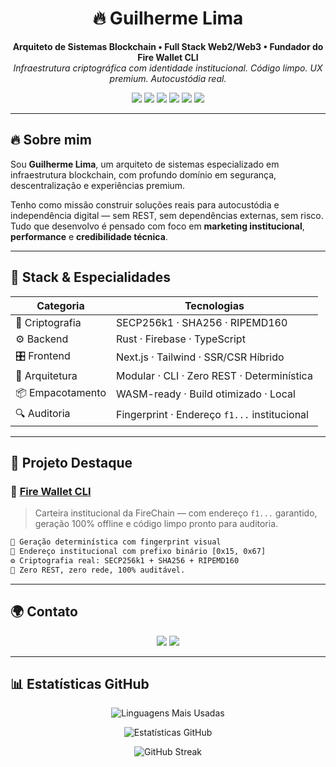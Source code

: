 <h1 align="center">🔥 Guilherme Lima</h1>
<p align="center">
  <strong>Arquiteto de Sistemas Blockchain • Full Stack Web2/Web3 • Fundador do Fire Wallet CLI</strong><br />
  <em>Infraestrutura criptográfica com identidade institucional. Código limpo. UX premium. Autocustódia real.</em>
</p>

<p align="center">
  <img src="https://img.shields.io/badge/Arquiteto-Blockchain-blueviolet?style=for-the-badge&logo=apachekafka&logoColor=white" />
  <img src="https://img.shields.io/badge/Senioridade-Full%20Stack-orange?style=for-the-badge&logo=typescript&logoColor=white" />
  <img src="https://img.shields.io/badge/Web2%20%7C%20Web3-Foco%20em%20Integração-11B0A5?style=for-the-badge&logo=graphql&logoColor=white" />
  <img src="https://img.shields.io/badge/Autocustódia-Real-green?style=for-the-badge&logo=keycdn&logoColor=white" />
  <img src="https://img.shields.io/badge/Projeto%20Principal-Fire%20Wallet%20CLI-F28500?style=for-the-badge&logo=firefox-browser&logoColor=white" />
  <img src="https://img.shields.io/badge/Identidade-f1...-blue?style=for-the-badge&logo=flame&logoColor=white" />
</p>

---

## 🔥 Sobre mim

Sou **Guilherme Lima**, um arquiteto de sistemas especializado em infraestrutura blockchain, com profundo domínio em segurança, descentralização e experiências premium.

Tenho como missão construir soluções reais para autocustódia e independência digital — sem REST, sem dependências externas, sem risco.  
Tudo que desenvolvo é pensado com foco em **marketing institucional**, **performance** e **credibilidade técnica**.

---

## 🧱 Stack & Especialidades

| Categoria        | Tecnologias                          |
|------------------|---------------------------------------|
| 🔐 Criptografia  | SECP256k1 · SHA256 · RIPEMD160        |
| ⚙️ Backend       | Rust · Firebase · TypeScript          |
| 🎛️ Frontend     | Next.js · Tailwind · SSR/CSR Híbrido  |
| 🔄 Arquitetura   | Modular · CLI · Zero REST · Determinística |
| 📦 Empacotamento | WASM-ready · Build otimizado · Local  |
| 🔍 Auditoria     | Fingerprint · Endereço `f1...` institucional |

---

## 🚀 Projeto Destaque

### 🔗 [Fire Wallet CLI](https://github.com/guilhermelimaweb3/firewallet)

> Carteira institucional da FireChain — com endereço `f1...` garantido, geração 100% offline e código limpo pronto para auditoria.

```txt
🧠 Geração determinística com fingerprint visual
🔐 Endereço institucional com prefixo binário [0x15, 0x67]
⚙️ Criptografia real: SECP256k1 + SHA256 + RIPEMD160
🚫 Zero REST, zero rede, 100% auditável.
```
---

## 🌍 Contato

<p align="center">
  <a href="https://linkedin.com/in/guilhermelimadev-web3"><img src="https://img.shields.io/badge/LinkedIn-Guilherme%20Lima-blue?style=for-the-badge&logo=linkedin&logoColor=white" /></a>
  <a href="https://github.com/guilhermelimaweb3"><img src="https://img.shields.io/badge/GitHub-@guilhermelimaweb3-181717?style=for-the-badge&logo=github&logoColor=white" /></a>
</p>

---

## 📊 Estatísticas GitHub

<p align="center">
  <img src="https://github-readme-stats.vercel.app/api/top-langs/?username=guilhermelimaweb3&layout=compact&langs_count=8&theme=dark&border_radius=10" alt="Linguagens Mais Usadas" />
</p>

<p align="center">
  <img src="https://github-readme-stats.vercel.app/api?username=guilhermelimaweb3&show_icons=true&theme=dark&border_radius=10&count_private=true&hide=issues" alt="Estatísticas GitHub" />
</p>

<p align="center">
  <img src="https://streak-stats.demolab.com?user=guilhermelimaweb3&theme=dark&border_radius=10&date_format=j%20M%5B%20Y%5D" alt="GitHub Streak" />
</p>

